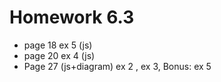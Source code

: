 # Homework 6.3
- page 18 ex 5 (js)
- page 20 ex 4 (js)
- Page 27 (js+diagram)
ex 2 , ex 3, Bonus: ex 5